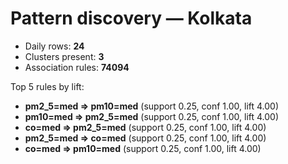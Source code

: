 # Pattern discovery — Kolkata

- Daily rows: **24**
- Clusters present: **3**
- Association rules: **74094**

Top 5 rules by lift:

- **pm2_5=med ⇒ pm10=med** (support 0.25, conf 1.00, lift 4.00)
- **pm10=med ⇒ pm2_5=med** (support 0.25, conf 1.00, lift 4.00)
- **co=med ⇒ pm2_5=med** (support 0.25, conf 1.00, lift 4.00)
- **pm2_5=med ⇒ co=med** (support 0.25, conf 1.00, lift 4.00)
- **co=med ⇒ pm10=med** (support 0.25, conf 1.00, lift 4.00)
